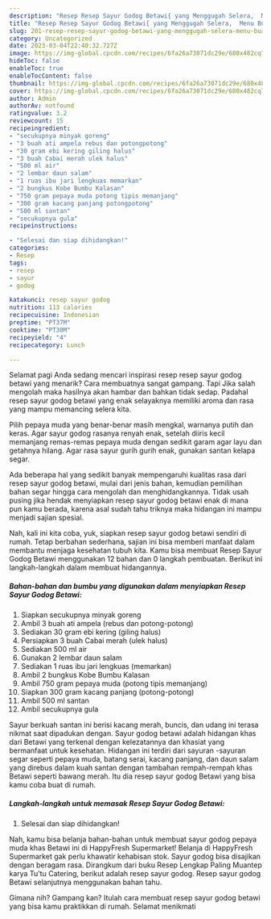 ```yaml
---
description: "Resep Resep Sayur Godog Betawi{ yang Menggugah Selera,  Menu Buat lebaran"
title: "Resep Resep Sayur Godog Betawi{ yang Menggugah Selera,  Menu Buat lebaran"
slug: 201-resep-resep-sayur-godog-betawi-yang-menggugah-selera-menu-buat-lebaran
category: Uncategorized
date: 2023-03-04T22:40:32.727Z
image: https://img-global.cpcdn.com/recipes/6fa26a73071dc29e/680x482cq70/resep-sayur-godog-betawi-foto-resep-utama.jpg
hideToc: false
enableToc: true
enableTocContent: false
thumbnail: https://img-global.cpcdn.com/recipes/6fa26a73071dc29e/680x482cq70/resep-sayur-godog-betawi-foto-resep-utama.jpg
cover: https://img-global.cpcdn.com/recipes/6fa26a73071dc29e/680x482cq70/resep-sayur-godog-betawi-foto-resep-utama.jpg
author: Admin
authorAv: notfound
ratingvalue: 3.2
reviewcount: 15
recipeingredient:
- "secukupnya minyak goreng"
- "3 buah ati ampela rebus dan potongpotong"
- "30 gram ebi kering giling halus"
- "3 buah Cabai merah ulek halus"
- "500 ml air"
- "2 lembar daun salam"
- "1 ruas ibu jari lengkuas memarkan"
- "2 bungkus Kobe Bumbu Kalasan"
- "750 gram pepaya muda potong tipis memanjang"
- "300 gram kacang panjang potongpotong"
- "500 ml santan"
- "secukupnya gula"
recipeinstructions:

- "Selesai dan siap dihidangkan!"
categories:
- Resep
tags:
- resep
- sayur
- godog

katakunci: resep sayur godog 
nutrition: 113 calories
recipecuisine: Indonesian
preptime: "PT37M"
cooktime: "PT30M"
recipeyield: "4"
recipecategory: Lunch

---
```



Selamat pagi Anda sedang mencari inspirasi resep resep sayur godog betawi yang menarik? Cara membuatnya sangat gampang. Tapi Jika salah mengolah maka hasilnya akan hambar dan bahkan tidak sedap. Padahal resep sayur godog betawi yang enak selayaknya memiliki aroma dan rasa yang mampu memancing selera kita.


Pilih pepaya muda yang benar-benar masih mengkal, warnanya putih dan keras. Agar sayur godog rasanya renyah enak, setelah diiris kecil memanjang remas-remas pepaya muda dengan sedikit garam agar layu dan getahnya hilang. Agar rasa sayur gurih gurih enak, gunakan santan kelapa segar.

Ada beberapa hal yang sedikit banyak mempengaruhi kualitas rasa dari resep sayur godog betawi, mulai dari jenis bahan, kemudian pemilihan bahan segar hingga cara mengolah dan menghidangkannya. Tidak usah pusing jika hendak menyiapkan resep sayur godog betawi enak di mana pun kamu berada, karena asal sudah tahu triknya maka hidangan ini mampu menjadi sajian spesial.


Nah, kali ini kita coba, yuk, siapkan resep sayur godog betawi sendiri di rumah. Tetap berbahan sederhana, sajian ini bisa memberi manfaat dalam membantu menjaga kesehatan tubuh kita. Kamu bisa membuat Resep Sayur Godog Betawi menggunakan 12 bahan dan 0 langkah pembuatan. Berikut ini langkah-langkah dalam membuat hidangannya.

<!--inarticleads1-->

##### Bahan-bahan dan bumbu yang digunakan dalam menyiapkan Resep Sayur Godog Betawi:

1. Siapkan secukupnya minyak goreng
1. Ambil 3 buah ati ampela (rebus dan potong-potong)
1. Sediakan 30 gram ebi kering (giling halus)
1. Persiapkan 3 buah Cabai merah (ulek halus)
1. Sediakan 500 ml air
1. Gunakan 2 lembar daun salam
1. Sediakan 1 ruas ibu jari lengkuas (memarkan)
1. Ambil 2 bungkus Kobe Bumbu Kalasan
1. Ambil 750 gram pepaya muda (potong tipis memanjang)
1. Siapkan 300 gram kacang panjang (potong-potong)
1. Ambil 500 ml santan
1. Ambil secukupnya gula


Sayur berkuah santan ini berisi kacang merah, buncis, dan udang ini terasa nikmat saat dipadukan dengan. Sayur godog betawi adalah hidangan khas dari Betawi yang terkenal dengan kelezatannya dan khasiat yang bermanfaat untuk kesehatan. Hidangan ini terdiri dari sayuran -sayuran segar seperti pepaya muda, batang serai, kacang panjang, dan daun salam yang direbus dalam kuah santan dengan tambahan rempah-rempah khas Betawi seperti bawang merah. Itu dia resep sayur godog Betawi yang bisa kamu coba buat di rumah. 

<!--inarticleads2-->

##### Langkah-langkah untuk memasak Resep Sayur Godog Betawi:


1. Selesai dan siap dihidangkan!

Nah, kamu bisa belanja bahan-bahan untuk membuat sayur godog pepaya muda khas Betawi ini di HappyFresh Supermarket! Belanja di HappyFresh Supermarket gak perlu khawatir kehabisan stok. Sayur godog bisa disajikan dengan beragam rasa. Dirangkum dari buku Resep Lengkap Paling Muantep karya Tu&#39;tu Catering, berikut adalah resep sayur godog. Resep sayur godog Betawi selanjutnya menggunakan bahan tahu. 

Gimana nih? Gampang kan? Itulah cara membuat resep sayur godog betawi yang bisa kamu praktikkan di rumah. Selamat menikmati
